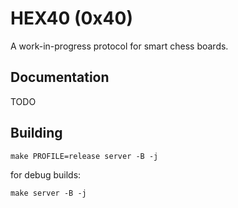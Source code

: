# HEX40 (0x40)
A work-in-progress protocol for smart chess boards.

## Documentation
TODO

## Building

```
make PROFILE=release server -B -j
```

for debug builds:
```
make server -B -j
```
